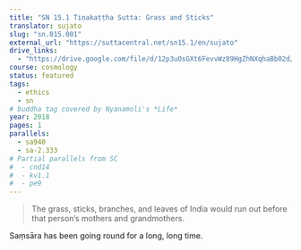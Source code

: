 ```yaml
---
title: "SN 15.1 Tiṇakaṭṭha Sutta: Grass and Sticks"
translator: sujato
slug: "sn.015.001"
external_url: "https://suttacentral.net/sn15.1/en/sujato"
drive_links:
  - "https://drive.google.com/file/d/12p3uOsGXt6FevvWz89HgZhNXqhaBb02d/view?usp=drivesdk"
course: cosmology
status: featured
tags:
  - ethics
  - sn
# buddha tag covered by Nyanamoli's *Life*
year: 2018
pages: 1
parallels:
  - sa940
  - sa-2.333
# Partial parallels from SC
#  - cnd14
#  - kv1.1
#  - pe9
---
```


> The grass, sticks, branches, and leaves of India would run out before that person’s mothers and grandmothers.

Saṃsāra has been going round for a long, long time.

